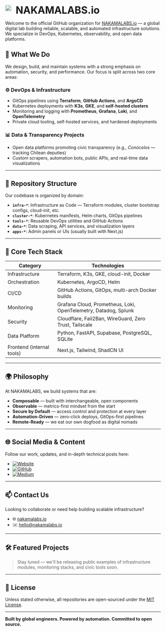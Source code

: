 <div>
  <img src="https://cdn.nakamalabs.io/images/favicon.png" alt="NAKAMALABS.io logo" width="20" style="vertical-align: left; margin-right: 10px;"/>
  <span style="font-size: 2rem; vertical-align: middle;"><strong>NAKAMALABS.io</strong></span>
</div>

Welcome to the official GitHub organization for [NAKAMALABS.io](https://nakamalabs.io) — a global digital lab building reliable, scalable, and automated infrastructure solutions. We specialize in DevOps, Kubernetes, observability, and open data platforms.

## 🚀 What We Do

We design, build, and maintain systems with a strong emphasis on automation, security, and performance. Our focus is split across two core areas:

### ⚙️ DevOps & Infrastructure
- GitOps pipelines using **Terraform**, **GitHub Actions**, and **ArgoCD**
- Kubernetes deployments with **K3s**, **GKE**, and **self-hosted clusters**
- Monitoring and logging with **Prometheus**, **Grafana**, **Loki**, and **OpenTelemetry**
- Private cloud tooling, self-hosted services, and hardened deployments

### 📊 Data & Transparency Projects
- Open data platforms promoting civic transparency (e.g., *Conócelos* — tracking Chilean deputies)
- Custom scrapers, automation bots, public APIs, and real-time data visualizations

---

## 📁 Repository Structure

Our codebase is organized by domain:

- **`infra-*`**: Infrastructure as Code — Terraform modules, cluster bootstrap configs, cloud-init, etc.
- **`cluster-*`**: Kubernetes manifests, Helm charts, GitOps pipelines
- **`tools-*`**: Reusable DevOps utilities and GitHub Actions
- **`data-*`**: Data scraping, API services, and visualization layers
- **`apps-*`**: Admin panels or UIs (usually built with Next.js)

---
## 🧩 Core Tech Stack

| Category                  | Technologies                                                             |
|---------------------------|---------------------------------------------------------------------------|
| Infrastructure            | Terraform, K3s, GKE, cloud-init, Docker                                   |
| Orchestration             | Kubernetes, ArgoCD, Helm                                                  |
| CI/CD                     | GitHub Actions, GitOps, multi-arch Docker builds                          |
| Monitoring                | Grafana Cloud, Prometheus, Loki, OpenTelemetry, Datadog, Splunk           |
| Security                  | Cloudflare, Fail2Ban, WireGuard, Zero Trust, Tailscale                    |
| Data Platform             | Python, FastAPI, Supabase, PostgreSQL, SQLite                             |
| Frontend (internal tools) | Next.js, Tailwind, ShadCN UI                                             |

---

## 🌍 Philosophy

At NAKAMALABS, we build systems that are:

- **Composable** — built with interchangeable, open components
- **Observable** — metrics-first mindset from the start
- **Secure by Default** — access control and protection at every layer
- **Automation-Driven** — zero-click deploys, GitOps-first pipelines
- **Remote-Ready** — we eat our own dogfood as digital nomads

---

## 🌐 Social Media & Content

Follow our work, updates, and in-depth technical posts here:

- [![Website](https://img.shields.io/badge/Website-nakamalabs.io-informational?style=flat&logo=nextdotjs&logoColor=white&color=red)](https://nakamalabs.io)
- [![GitHub](https://img.shields.io/badge/GitHub-nakamalabsio-181717?style=flat&logo=github&logoColor=white&color=green)](https://github.com/nakamalabsio)
- [![Medium](https://img.shields.io/badge/Medium-@nakamalabsio-000000?style=flat&logo=medium&logoColor=white&color=blue)](https://nakamalabsio.medium.com)

---

## 📫 Contact Us

Looking to collaborate or need help building scalable infrastructure?

- 🌐 [nakamalabs.io](https://nakamalabs.io)
- ✉️ hello@nakamalabs.io

---

## 🛠 Featured Projects

> Stay tuned — we'll be releasing public examples of infrastructure modules, monitoring stacks, and civic tools soon.

---

## 📄 License

Unless stated otherwise, all repositories are open-sourced under the [MIT License](https://opensource.org/licenses/MIT).

---

**Built by global engineers. Powered by automation. Committed to open source.**
